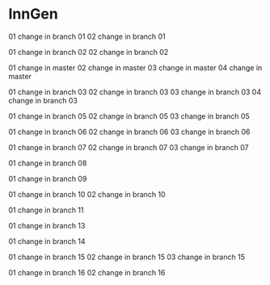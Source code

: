 # InnGen
01 change in branch 01
02 change in branch 01

01 change in branch 02
02 change in branch 02


01 change in master
02 change in master
03 change in master
04 change in master

01 change in branch 03
02 change in branch 03
03 change in branch 03
04 change in branch 03

01 change in branch 05
02 change in branch 05
03 change in branch 05

01 change in branch 06
02 change in branch 06
03 change in branch 06

01 change in branch 07
02 change in branch 07
03 change in branch 07

01 change in branch 08

01 change in branch 09

01 change in branch 10
02 change in branch 10

01 change in branch 11

01 change in branch 13

01 change in branch 14

01 change in branch 15
02 change in branch 15
03 change in branch 15

01 change in branch 16
02 change in branch 16
